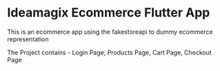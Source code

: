 # Ideamagix Ecommerce Flutter App

This is an ecommerce app using the fakestoreapi to dummy ecommerce representation

The Project contains - Login Page, Products Page, Cart Page, Checkout Page

